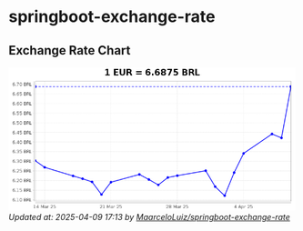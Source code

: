 # springboot-exchange-rate

<!-- EXCHANGE-RATE-START -->
## Exchange Rate Chart

![Exchange Rate Chart](charts/chart.png)*Updated at: 2025-04-09 17:13 by [MaarceloLuiz/springboot-exchange-rate](https://github.com/MaarceloLuiz/springboot-exchange-rate)*


<!-- EXCHANGE-RATE-END -->
